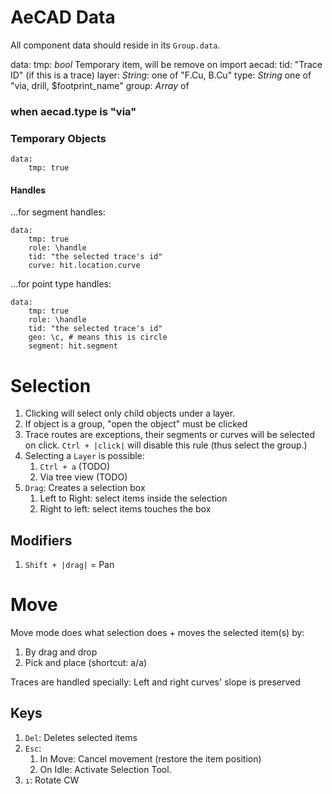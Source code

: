 # AeCAD Data

All component data should reside in its `Group.data`.

data:
    tmp: *bool* Temporary item, will be remove on import
    aecad:
        tid: "Trace ID" (if this is a trace)
        layer: *String*: one of "F.Cu, B.Cu"
        type: *String* one of "via, drill, $footprint_name"
        group: *Array* of

### when aecad.type is "via"


### Temporary Objects

```
data:
    tmp: true
```

#### Handles

...for segment handles:
```
data:
    tmp: true
    role: \handle
    tid: "the selected trace's id"
    curve: hit.location.curve
```
...for point type handles:
```
data:
    tmp: true
    role: \handle
    tid: "the selected trace's id"
    geo: \c, # means this is circle
    segment: hit.segment
```

# Selection

1. Clicking will select only child objects under a layer.
2. If object is a group, "open the object" must be clicked
3. Trace routes are exceptions, their segments or curves will be selected on
    click. `Ctrl + |click|` will disable this rule (thus select the group.)
4. Selecting a `Layer` is possible:
    1. `Ctrl + a` (TODO)
    2. Via tree view (TODO)
5. `Drag`: Creates a selection box
    1. Left to Right: select items inside the selection
    2. Right to left: select items touches the box 

## Modifiers

1. `Shift + |drag|` = Pan

# Move

Move mode does what selection does + moves the selected item(s) by:

1. By drag and drop
2. Pick and place (shortcut: a/a)

Traces are handled specially: Left and right curves' slope is preserved

## Keys

1. `Del`: Deletes selected items
2. `Esc`:
    1. In Move: Cancel movement (restore the item position)
    2. On Idle: Activate Selection Tool.
3. `ı`: Rotate CW
